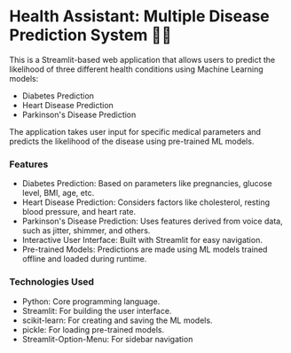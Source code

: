 # Health Assistant: Multiple Disease Prediction System 🧑‍⚕️
This is a Streamlit-based web application that allows users to predict the likelihood of three different health conditions using Machine Learning models:

- Diabetes Prediction
- Heart Disease Prediction
- Parkinson's Disease Prediction

The application takes user input for specific medical parameters and predicts the likelihood of the disease using pre-trained ML models.

### Features
- Diabetes Prediction: Based on parameters like pregnancies, glucose level, BMI, age, etc.
- Heart Disease Prediction: Considers factors like cholesterol, resting blood pressure, and heart rate.
- Parkinson's Disease Prediction: Uses features derived from voice data, such as jitter, shimmer, and others.
- Interactive User Interface: Built with Streamlit for easy navigation.
- Pre-trained Models: Predictions are made using ML models trained offline and loaded during runtime.


### Technologies Used
- Python: Core programming language.
- Streamlit: For building the user interface.
- scikit-learn: For creating and saving the ML models.
- pickle: For loading pre-trained models.
- Streamlit-Option-Menu: For sidebar navigation